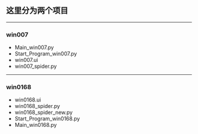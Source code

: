 ## 这里分为两个项目

---

### win007
- Main_win007.py
- Start_Program_win007.py
- win007.ui
- win007_spider.py



---

### win0168
- win0168.ui
- win0168_spider.py
- win0168_spider_new.py
- Start_Program_win0168.py
- Main_win0168.py